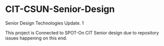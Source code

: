 # CIT-CSUN-Senior-Design
Senior Design Technologies
Update. 1

This project is Connected to SPOT-On CIT Senior design due to repository issues happening on this end. 
